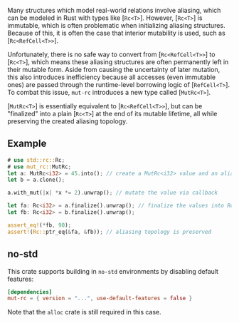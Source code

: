 Many structures which model real-world relations involve aliasing, which can be modeled in Rust with types like [`Rc<T>`].
However, [`Rc<T>`] is immutable, which is often problematic when initializing aliasing structures.
Because of this, it is often the case that interior mutability is used, such as [`Rc<RefCell<T>>`].

Unfortunately, there is no safe way to convert from [`Rc<RefCell<T>>`] to [`Rc<T>`],
which means these aliasing structures are often permanently left in their mutable form.
Aside from causing the uncertainty of later mutation,
this also introduces inefficiency because all accesses (even immutable ones) are
passed through the runtime-level borrowing logic of [`RefCell<T>`].
To combat this issue, `mut-rc` introduces a new type called [`MutRc<T>`].

[`MutRc<T>`] is essentially equivalent to [`Rc<RefCell<T>>`],
but can be "finalized" into a plain [`Rc<T>`] at the end of its mutable lifetime,
all while preserving the created aliasing topology.

## Example

```rust
# use std::rc::Rc;
# use mut_rc::MutRc;
let a: MutRc<i32> = 45.into(); // create a MutRc<i32> value and an alias
let b = a.clone();

a.with_mut(|x| *x *= 2).unwrap(); // mutate the value via callback

let fa: Rc<i32> = a.finalize().unwrap(); // finalize the values into Rc<i32>
let fb: Rc<i32> = b.finalize().unwrap();

assert_eq!(*fb, 90);
assert!(Rc::ptr_eq(&fa, &fb)); // aliasing topology is preserved
```

## no-std

This crate supports building in `no-std` environments by disabling default features:

```toml
[dependencies]
mut-rc = { version = "...", use-default-features = false }
```

Note that the `alloc` crate is still required in this case.
